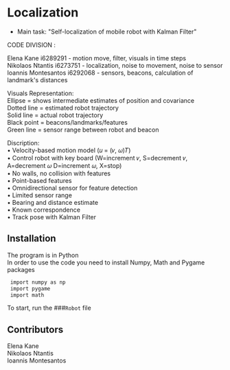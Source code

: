 # Localization
* Main task: "Self-localization of mobile robot with Kalman Filter"</br>


CODE DIVISION : </br>

Elena Kane i6289291 - motion move, filter, visuals in time steps </br>
Nikolaos Ntantis i6273751 - localization, noise to movement, noise to sensor  </br>
Ioannis Montesantos i6292068 - sensors, beacons, calculation of landmark's distances</br>


Visuals Representation:</br>
Ellipse =  shows intermediate estimates of position and covariance</br>
Dotted line = estimated robot trajectory</br>
Solid line = actual robot trajectory</br>
Black point = beacons/landmarks/features</br>
Green line = sensor range between robot and beacon</br>


Discription:</br>
• Velocity-based motion model (𝑢 = (𝑣, 𝜔)𝑇)</br>
• Control robot with key board (W=increment 𝑣, S=decrement 𝑣, A=decrement 𝜔 D=increment 𝜔, X=stop)</br>
• No walls, no collision with features</br>
• Point-based features </br>
• Omnidirectional sensor for feature detection</br>
• Limited sensor range</br>
• Bearing and distance estimate</br>
• Known correspondence</br>
• Track pose with Kalman Filter</br>

## Installation
The program is in Python <br />
In order to use the code you need to install Numpy, Math and Pygame packages
   ```sh
    import numpy as np
    import pygame
    import math
   ```
 To start, run the ###`Robot` file 

## Contributors
Elena Kane </br>
Nikolaos Ntantis </br>
Ioannis Montesantos 
